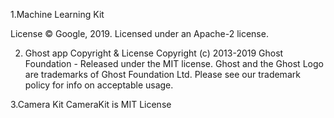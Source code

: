 1.Machine Learning Kit

License
© Google, 2019. Licensed under an Apache-2 license.


2. Ghost app
Copyright & License
Copyright (c) 2013-2019 Ghost Foundation - Released under the MIT license. Ghost and the Ghost Logo are trademarks of Ghost Foundation Ltd. Please see our trademark policy for info on acceptable usage.


3.Camera Kit 
CameraKit is MIT License





